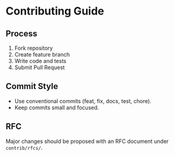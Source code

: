 # Contributing Guide

## Process
1. Fork repository
2. Create feature branch
3. Write code and tests
4. Submit Pull Request

## Commit Style
- Use conventional commits (feat, fix, docs, test, chore).
- Keep commits small and focused.

## RFC
Major changes should be proposed with an RFC document under `contrib/rfcs/`.

